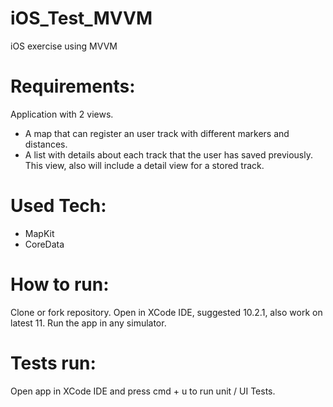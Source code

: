 # iOS_Test_MVVM
iOS exercise using MVVM

# Requirements:
Application with 2 views.
- A map that can register an user track with different markers and distances.
- A list with details about each track that the user has saved previously. This view, also will include a detail view for a stored track.

# Used Tech:
- MapKit
- CoreData

# How to run:
Clone or fork repository. Open in XCode IDE, suggested 10.2.1, also work on latest 11. Run the app in any simulator.

# Tests run:
Open app in XCode IDE and press cmd + u to run unit / UI Tests.
